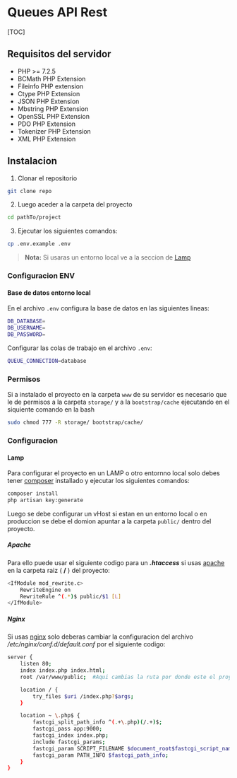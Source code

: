 # Queues API Rest

[TOC]

## Requisitos del servidor
- PHP >= 7.2.5
- BCMath PHP Extension
- Fileinfo PHP extension
- Ctype PHP Extension
- JSON PHP Extension
- Mbstring PHP Extension
- OpenSSL PHP Extension
- PDO PHP Extension
- Tokenizer PHP Extension
- XML PHP Extension

## Instalacion
1.  Clonar el repositorio
```bash
git clone repo
```
2.  Luego aceder a la carpeta del proyecto 
```bash
cd pathTo/project
```
3.  Ejecutar los siguientes comandos:
```bash
cp .env.example .env
```
> **Nota:** 
> Si usaras un entorno local ve a la seccion de [Lamp][Lamp]

### Configuracion ENV

#### Base de datos entorno local
En el archivo `.env` configura la base de datos en las siguientes lineas:
```bash
DB_DATABASE=
DB_USERNAME=
DB_PASSWORD=
```
Configurar las colas de trabajo en el archivo `.env`:
```bash
QUEUE_CONNECTION=database
```

### Permisos
Si a instalado el proyecto en la carpeta `www` de su servidor es necesario que le de permisos a la carpeta `storage/` y a la `bootstrap/cache` ejecutando en el siquiente comando en la bash
```bash
sudo chmod 777 -R storage/ bootstrap/cache/
```

### Configuracion

#### Lamp
Para configurar el proyecto en un LAMP o otro entornno local solo debes tener [composer](https://getcomposer.org/download/ "composer") installado y ejecutar los siguientes comandos:
```bash
composer install 
php artisan key:generate
```
Luego se debe configurar  un vHost si estan en un entorno local o en produccion se debe el domion apuntar a la carpeta `public/` dentro del proyecto.

##### Apache
Para ello puede usar el siguiente codigo para un ***.htaccess*** si usas [apache](https://httpd.apache.org/ "apache") en la carpeta raiz ( **/** ) del proyecto:
```bash
<IfModule mod_rewrite.c>
	RewriteEngine on
	RewriteRule ^(.*)$ public/$1 [L]
</IfModule>
```
##### Nginx
Si usas [nginx](https://www.nginx.com/ "nginx") solo deberas  cambiar la configuracion del archivo */etc/nginx/conf.d/default.conf*  por el siguiente codigo:
```bash
server {
    listen 80;
    index index.php index.html;
    root /var/www/public;  #Aqui cambias la ruta por donde este el proyecto

    location / {
        try_files $uri /index.php?$args;
    }

    location ~ \.php$ {
        fastcgi_split_path_info ^(.+\.php)(/.+)$;
        fastcgi_pass app:9000;
        fastcgi_index index.php;
        include fastcgi_params;
        fastcgi_param SCRIPT_FILENAME $document_root$fastcgi_script_name;
        fastcgi_param PATH_INFO $fastcgi_path_info;
    }
}
```
[docker]: https://pandao.github.io/editor.md/en.html#Docker "docker"
[Lamp]: https://pandao.github.io/editor.md/en.html#Lamp "Lamp"